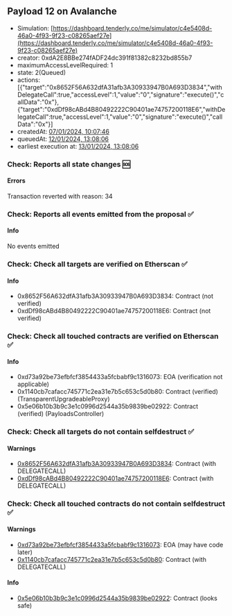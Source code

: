 ## Payload 12 on Avalanche

- Simulation: [https://dashboard.tenderly.co/me/simulator/c4e5408d-46a0-4f93-9f23-c08265aef27e](https://dashboard.tenderly.co/me/simulator/c4e5408d-46a0-4f93-9f23-c08265aef27e)
- creator: 0xdA2E8BBe274fADF24dc391f81382c8232bd855b7
- maximumAccessLevelRequired: 1
- state: 2(Queued)
- actions: [{"target":"0x8652F56A632dfA31afb3A30933947B0A693D3834","withDelegateCall":true,"accessLevel":1,"value":"0","signature":"execute()","callData":"0x"},{"target":"0xdDf98cABd4B80492222C90401ae74757200118E6","withDelegateCall":true,"accessLevel":1,"value":"0","signature":"execute()","callData":"0x"}]
- createdAt: [07/01/2024, 10:07:46](https://snowtrace.io/tx/0x52af1323fac369d3a60e94ff7457d2b9f6634d70e7806484c2f817b2db737618)
- queuedAt: [12/01/2024, 13:08:06](https://snowtrace.io/tx/0xc8ed4af20bcda8c0ce44e9407022eff6b37ec051ffc463db6509d9fabbe5a892)
- earliest execution at: [13/01/2024, 13:08:06](https://www.epochconverter.com/countdown?q=1705151286)

### Check: Reports all state changes :sos:

#### Errors

Transaction reverted with reason: 34

### Check: Reports all events emitted from the proposal :white_check_mark:

#### Info

No events emitted

### Check: Check all targets are verified on Etherscan :white_check_mark:

#### Info

- 0x8652F56A632dfA31afb3A30933947B0A693D3834: Contract (not verified)
- 0xdDf98cABd4B80492222C90401ae74757200118E6: Contract (not verified)

### Check: Check all touched contracts are verified on Etherscan :white_check_mark:

#### Info

- 0xd73a92be73efbfcf3854433a5fcbabf9c1316073: EOA (verification not applicable)
- 0x1140cb7cafacc745771c2ea31e7b5c653c5d0b80: Contract (verified) (TransparentUpgradeableProxy)
- 0x5e06b10b3b9c3e1c0996d2544a35b9839be02922: Contract (verified) (PayloadsController)

### Check: Check all targets do not contain selfdestruct :white_check_mark:

#### Warnings

- [0x8652F56A632dfA31afb3A30933947B0A693D3834](https://snowtrace.io/address/0x8652F56A632dfA31afb3A30933947B0A693D3834): Contract (with DELEGATECALL)
- [0xdDf98cABd4B80492222C90401ae74757200118E6](https://snowtrace.io/address/0xdDf98cABd4B80492222C90401ae74757200118E6): Contract (with DELEGATECALL)

### Check: Check all touched contracts do not contain selfdestruct :white_check_mark:

#### Warnings

- [0xd73a92be73efbfcf3854433a5fcbabf9c1316073](https://snowtrace.io/address/0xd73a92be73efbfcf3854433a5fcbabf9c1316073): EOA (may have code later)
- [0x1140cb7cafacc745771c2ea31e7b5c653c5d0b80](https://snowtrace.io/address/0x1140cb7cafacc745771c2ea31e7b5c653c5d0b80): Contract (with DELEGATECALL)

#### Info

- [0x5e06b10b3b9c3e1c0996d2544a35b9839be02922](https://snowtrace.io/address/0x5e06b10b3b9c3e1c0996d2544a35b9839be02922): Contract (looks safe)

